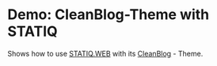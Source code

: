 # Demo: CleanBlog-Theme with STATIQ
Shows how to use [STATIQ.WEB](https://www.statiq.dev/web) with its [CleanBlog](https://github.com/statiqdev/CleanBlog) - Theme.
